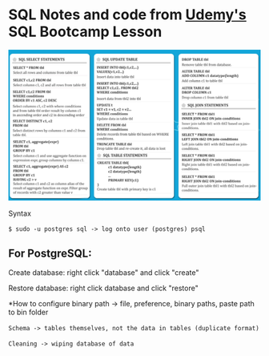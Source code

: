 # SQL Notes and code from [Udemy's](https://www.udemy.com/) SQL Bootcamp Lesson

![images](https://github.com/readloud/SQL-complete-tutorial/blob/main/SQL-Bootcamp/sql%20cheat%20sheet.png?raw=true)

Syntax
~~~
$ sudo -u postgres sql -> log onto user (postgres) psql
~~~

## For PostgreSQL:

Create database: right click "database" and click "create"

Restore database: right click database and click "restore"

*How to configure binary path -> file, preference, binary paths, paste path to bin folder

`Schema -> tables themselves, not the data in tables (duplicate format)`

`Cleaning -> wiping database of data`
